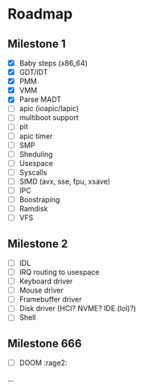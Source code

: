 # Roadmap

## Milestone 1

- [x] Baby steps (x86_64)
- [x] GDT/IDT
- [x] PMM
- [x] VMM
- [x] Parse MADT
- [ ] apic (ioapic/lapic)
- [ ] multiboot support
- [ ] pit
- [ ] apic timer
- [ ] SMP
- [ ] Sheduling
- [ ] Usespace
- [ ] Syscalls
- [ ] SIMD (avx, sse, fpu, xsave)
- [ ] IPC
- [ ] Boostraping
- [ ] Ramdisk
- [ ] VFS

## Milestone 2

- [ ] IDL
- [ ] IRQ routing to usespace
- [ ] Keyboard driver
- [ ] Mouse driver
- [ ] Framebuffer driver
- [ ] Disk driver (HCI? NVME? IDE (lol)?)
- [ ] Shell

## Milestone 666

- [ ] DOOM :rage2:

...
